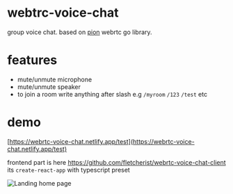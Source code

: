 # webtrc-voice-chat

group voice chat. based on [pion](https://github.com/pion/webrtc) webrtc go library.

# features

- mute/unmute microphone
- mute/unmute speaker
- to join a room write anything after slash e.g `/myroom` `/123` `/test` etc

# demo

[https://webrtc-voice-chat.netlify.app/test](https://webrtc-voice-chat.netlify.app/test)

frontend part is here https://github.com/fletcherist/webrtc-voice-chat-client its `create-react-app` with typescript preset

![Landing home page](https://github.com/Ashishkr05/Voice-communication-app/assets/77094389/b2abd273-2738-4156-b47c-a82132388105)
